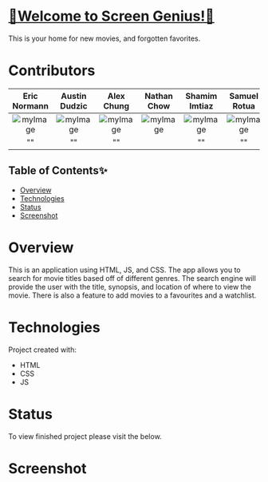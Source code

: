 


# <a href="https://screen-genius.github.io/">🍿Welcome to Screen Genius!🍿</a>
This is your home for new movies, and forgotten favorites.

# Contributors


|Eric Normann|Austin Dudzic|Alex Chung|Nathan Chow|Shamim Imtiaz|Samuel Rotua| 
|:---:|:---:|:---:|:---:|:---:|:---:|
|![myImage](https://ca.slack-edge.com/T01EXTZCZ44-U01FFJX35EH-8853f39f557f-512)|![myImage](https://ca.slack-edge.com/T01EXTZCZ44-U01FG6JGREX-8aab55bc0e29-512)|![myImage](https://ca.slack-edge.com/T01EXTZCZ44-U01FX6ZRAD7-390208b29630-512)|![myImage](https://ca.slack-edge.com/T01EXTZCZ44-U01FGC3DAN7-41377ad60b24-512) |![myImage](https://ca.slack-edge.com/T01EXTZCZ44-U01F9AY18T0-ad94549a1f86-512)|![myImage](https://ca.slack-edge.com/T01EXTZCZ44-U01FHNVGXC3-5f0ad82ea6b5-512)|
|""| ""|""||""| ""| ""|




## Table of Contents✨
* [Overview](#Overview)
* [Technologies](#Technologies)
* [Status](#status)
* [Screenshot](#screenshot)

# Overview
This is an application using HTML, JS, and CSS. The app allows you to search for movie titles based off of different genres. The search engine will provide the user with the title, synopsis, and location of where to view the movie. There is also a feature to add movies to a favourites and a watchlist.

# Technologies
Project created with:
* HTML
* CSS
* JS

# Status
To view finished project please visit the below.


# Screenshot

